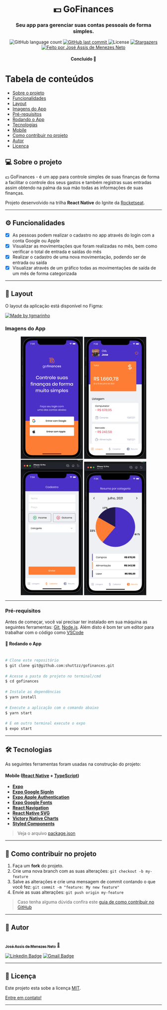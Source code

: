 

<h1 align="center">
     💵 GoFinances
</h1>

<h3 align="center">
    Seu app para gerenciar suas contas pessoais de forma simples.
</h3>

<p align="center">
  <img alt="GitHub language count" src="https://img.shields.io/github/languages/count/shuttzz/gofinances?color=%2304D361">

  <a href="https://github.com/shuttzz/gofinances/commits/master">
    <img alt="GitHub last commit" src="https://img.shields.io/github/last-commit/shuttzz/gofinances">
  </a>

   <img alt="License" src="https://img.shields.io/badge/license-MIT-brightgreen">
   <a href="https://github.com/shuttzz/gofinances/stargazers">
    <img alt="Stargazers" src="https://img.shields.io/github/stars/shuttzz/gofinances?style=social">
  </a>

  <a href="https://rocketseat.com.br">
    <img alt="Feito por José Assis de Menezes Neto" src="https://img.shields.io/badge/feito%20por-BadBit-%237519C1">
  </a>

</p>

<h4 align="center">
	Concluído 🚀
</h4>

Tabela de conteúdos
=================
<!--ts-->
* [Sobre o projeto](#-sobre-o-projeto)
* [Funcionalidades](#-funcionalidades)
* [Layout](#-layout)
* [Imagens do App](#-imagens-app)
* [Pré-requisitos](#pré-requisitos)
* [Rodando o App](#user-content--rodando-o-backend-servidor)
* [Tecnologias](#-tecnologias)
* [Mobile](#user-content-mobile--react-native----typescript)
* [Como contribuir no projeto](#-como-contribuir-no-projeto)
* [Autor](#-autor)
* [Licença](#user-content--licença)
<!--te-->


## 💻 Sobre o projeto

💵 GoFinances - é um app para controle simples de suas finanças de forma a facilitar o controle dos seus gastos e também registras suas entradas assim obtendo na palma da sua mão todas as informações de suas finanças.


Projeto desenvolvido na trilha **React Native** do Ignite da [Rocketseat](https://blog.rocketseat.com.br/primeira-next-level-week/).

---

## ⚙️ Funcionalidades

- [x] As pessoas podem realizar o cadastro no app através do login com a conta Google ou Apple
- [x] Visualizar as movimentações que foram realizadas no mês, bem como verificar o total de entrada e saídas do mês
- [x] Realizar o cadastro de uma nova movimentação, podendo ser de entrada ou saída
- [x] Visualizar através de um gráfico todas as movimentações de saída de um mês de forma categorizada

---

## 🎨 Layout

O layout da aplicação está disponível no Figma:

<a href="https://www.figma.com/file/pxRXQ8bpw8YZGKe642cYSa/GoFinances-Ignite-(Copy)">
  <img alt="Made by tgmarinho" src="https://img.shields.io/badge/Acessar%20Layout%20-Figma-%2304D361">
</a>


### Imagens do App

<p align="center">
  <img alt="Login" title="#Login" src="./src/assets/app-prints/screen-login.png" width="200px">

  <img alt="Dashboard" title="#Dashboard" src="./src/assets/app-prints/screen-dashboard.png" width="200px">

  <img alt="Register" title="#Register" src="./src/assets/app-prints/screen-register.png" width="200px">

  <img alt="Resume" title="#Resume" src="./src/assets/app-prints/screen-resume.png" width="200px">
</p>

---

### Pré-requisitos

Antes de começar, você vai precisar ter instalado em sua máquina as seguintes ferramentas:
[Git](https://git-scm.com), [Node.js](https://nodejs.org/en/).
Além disto é bom ter um editor para trabalhar com o código como [VSCode](https://code.visualstudio.com/)

#### 🎲 Rodando o App

```bash

# Clone este repositório
$ git clone git@github.com:shuttzz/gofinances.git

# Acesse a pasta do projeto no terminal/cmd
$ cd gofinances

# Instale as dependências
$ yarn install

# Execute a aplicação com o comando abaixo
$ yarn start

# E em outro terminal execute o expo
$ expo start

```
---

## 🛠 Tecnologias

As seguintes ferramentas foram usadas na construção do projeto:

#### **Mobile** ([React Native](https://reactnative.dev/) + [TypeScript](https://www.typescriptlang.org/))

-   **[Expo](https://expo.io/)**
-   **[Expo Google SignIn](https://docs.expo.io/versions/v42.0.0/sdk/google-sign-in/)**
-   **[Expo Apple Authentication](https://docs.expo.io/versions/v42.0.0/sdk/apple-authentication/)**
-   **[Expo Google Fonts](https://github.com/expo/google-fonts)**
-   **[React Navigation](https://reactnavigation.org/)**
-   **[React Native SVG](https://github.com/react-native-community/react-native-svg)**
-   **[Victory Native Charts](https://formidable.com/open-source/victory/docs/native/)**
-   **[Styled Components](https://styled-components.com/)**

> Veja o arquivo  [package.json](https://github.com/shuttzz/gofinances/blob/main/package.json)

---

## 💪 Como contribuir no projeto

1. Faça um **fork** do projeto.
2. Crie uma nova branch com as suas alterações: `git checkout -b my-feature`
3. Salve as alterações e crie uma mensagem de commit contando o que você fez: `git commit -m "feature: My new feature"`
4. Envie as suas alterações: `git push origin my-feature`
> Caso tenha alguma dúvida confira este [guia de como contribuir no GitHub](./CONTRIBUTING.md)

---

## 🦸 Autor

<a href="https://github.com/shuttzz">
 <img style="border-radius: 50%;" src="https://avatars.githubusercontent.com/u/5103843?s=400&u=9e745ca52dc445fa0aaa204789540d5bd1395db5&v=4" width="100px;" alt=""/>
 <br />
 <sub><b>José Assis de Menezes Neto</b></sub></a> <a href="https://blog.rocketseat.com.br/author/thiago/" title="Rocketseat">🚀</a>
 <br />

[![Linkedin Badge](https://img.shields.io/badge/-José-blue?style=flat-square&logo=Linkedin&logoColor=white&link=https://www.linkedin.com/in/jose-assis-menezes-neto-gyn/)](https://www.linkedin.com/in/jose-assis-menezes-neto-gyn/)
[![Gmail Badge](https://img.shields.io/badge/-netomenezesucg@gmail.com-c14438?style=flat-square&logo=Gmail&logoColor=white&link=mailto:netomenezesucg@gmail.com)](mailto:netomenezesucg@gmail.com)

---

## 📝 Licença

Este projeto esta sobe a licença [MIT](./LICENSE).

[Entre em contato!](https://www.linkedin.com/in/jose-assis-menezes-neto-gyn/)

---
